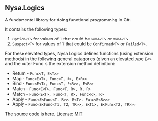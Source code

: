## Nysa.Logics
A fundamental library for doing functional programming in C#.

It contains the following types:
1. `Option<T>` for values of `T` that could be `Some<T>` or `None<T>`.
2. `Suspect<T>` for values of `T` that could be `Confirmed<T>` or `Failed<T>`.

For these elevated types, Nysa.Logics defines functions (using extension methods) in the following general catagories (given an elevated type `E<>` and the outer Func is the extension method definition):
* Return - `Func<T, E<T>>`
* Map - `Func<E<T>, Func<T, R>, E<R>>`
* Bind - `Func<E<T>, Func<T, E<R>>, E<R>>`
* Match - `Func<E<T>, Func<T, R>, R, R>`
* Match - `Func<E<T>, Func<T, R>, Func<R>, R>`
* Apply - `Func<E<Func<T, R>>, E<T>, Func<E<R>>>`
* Apply - `Func<E<Func<T1, T2, TR>>, E<T1>, E<Func<T2, TR>>>`

The source code is [here](https://github.com/slowsigma/Nysa/tree/master/Nysa.Logics "github").
License: [MIT](https://mit-license.org/ "MIT")